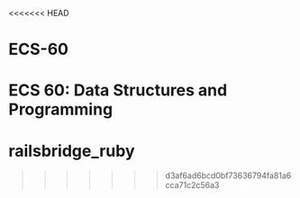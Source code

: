 <<<<<<< HEAD
# ECS-60
ECS 60: Data Structures and Programming
=======
# railsbridge_ruby
>>>>>>> d3af6ad6bcd0bf73636794fa81a6cca71c2c56a3
